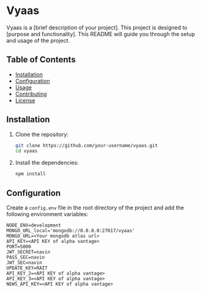 # Vyaas

Vyaas is a [brief description of your project]. This project is designed to [purpose and functionality]. This README will guide you through the setup and usage of the project.

## Table of Contents
- [Installation](#installation)
- [Configuration](#configuration)
- [Usage](#usage)
- [Contributing](#contributing)
- [License](#license)

## Installation

1. Clone the repository:
    ```sh
    git clone https://github.com/your-username/vyaas.git
    cd vyaas
    ```

2. Install the dependencies:
    ```sh
    npm install
    ```

## Configuration

Create a `config.env` file in the root directory of the project and add the following environment variables:

```env
NODE_ENV=development
MONGO_URL_local='mongodb://0.0.0.0:27017/vyaas'
MONGO_URL=<Your mongodb atlas url>
API_KEY=<API KEY of alpha vantage>
PORT=5000
JWT_SECRET=navin
PASS_SEC=navin
JWT_SEC=navin
UPDATE_KEY=RAIT
API_KEY_2=<API KEY of alpha vantage>
API_KEY_3=<API KEY of alpha vantage>
NEWS_API_KEY=<API KEY of alpha vantage>
